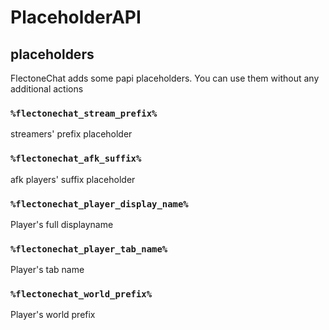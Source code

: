 # PlaceholderAPI

## placeholders

FlectoneChat adds some papi placeholders. You can use them without any additional actions

### `%flectonechat_stream_prefix%`

streamers' prefix placeholder

### `%flectonechat_afk_suffix%`

afk players' suffix placeholder

### `%flectonechat_player_display_name%`

Player's full displayname 

### `%flectonechat_player_tab_name%`

Player's tab name 

### `%flectonechat_world_prefix%`

Player's world prefix
